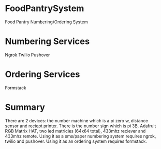 # FoodPantrySystem
Food Pantry Numbering/Ordering System

# Numbering Services
Ngrok
Twilio
Pushover

# Ordering Services
Formstack

# Summary
There are 2 devices: the number machine which is a pi zero w, distance sensor and reciept printer. There is the number sign which is pi 3B, Adafruit RGB Matrix HAT, two led matricies (64x64 total), 433mhz reciever and 433mhz remote. Using it as a sms/paper numbering system requires ngrok, twilio and pushover. Using it as an ordering system requires formstack.
